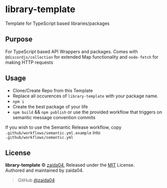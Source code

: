 # library-template
Template for TypeScript based libraries/packages

## Purpose
For TypeScript based API Wrappers and packages. Comes with `@discordjs/collection` for extended Map functionality and `node-fetch` for making HTTP requests

## Usage
- Clone/Create Repo from this Template
- Replace all occurences of `library-template` with your package name.
- `npm i`
- Create the best package of your life
- `npm build` && `npm publish` or use the provided workflow that triggers on semantic message convention commits

If you wish to use the Semantic Release workflow, copy `.github/workflows/semantic.yml.example` into `.github/workflows/semantic.yml`

## License

**library-template** © [zaida04](https://github.com/zaida04), Released under the [MIT](https://github.com/zaida04/library-template/blob/master/LICENSE) License.  
Authored and maintained by zaida04.

> GitHub [@zaida04](https://github.com/zaida04) 
